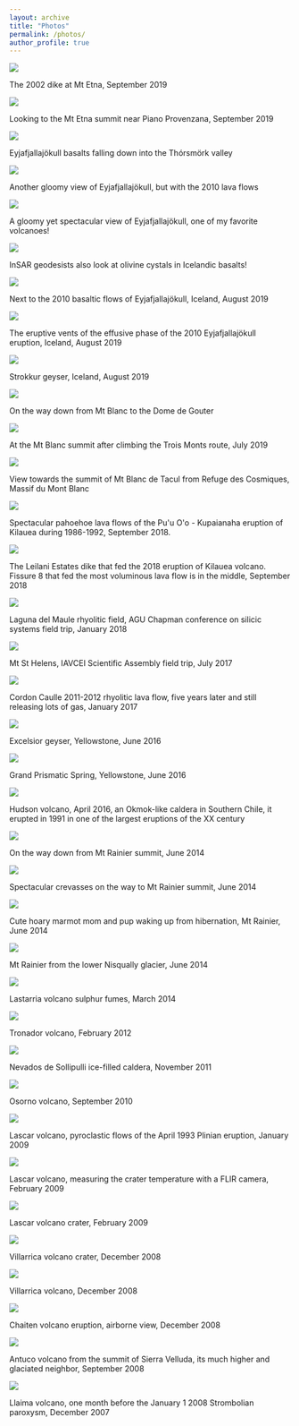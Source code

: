 ```yaml
---
layout: archive
title: "Photos"
permalink: /photos/
author_profile: true
---
```




<img style="float: center;" src="/images/etna1.jpg">

The 2002 dike at Mt Etna, September 2019



<img style="float: center;" src="/images/etna2.jpg">

Looking to the Mt Etna summit near Piano Provenzana, September 2019 



<img style="float: center;" src="/images/eyja5.jpg">

Eyjafjallajökull basalts falling down into the Thórsmörk valley



<img style="float: center;" src="/images/eyja4.jpg">

Another gloomy view of Eyjafjallajökull, but with the 2010 lava flows



<img style="float: center;" src="/images/eyja3.jpg">

A gloomy yet spectacular view of Eyjafjallajökull, one of my favorite volcanoes!



<img style="float: center;" src="/images/eyja6.jpg">

InSAR geodesists also look at olivine cystals in Icelandic basalts!



<img style="float: center;" src="/images/eyja2.jpg">

Next to the 2010 basaltic flows of Eyjafjallajökull, Iceland, August 2019



<img style="float: center;" src="/images/eyja1.jpg">

The eruptive vents of the effusive phase of the 2010 Eyjafjallajökull eruption, Iceland, August 2019


<img style="float: center;" src="/images/strokkur.jpg">

Strokkur geyser, Iceland, August 2019


<img style="float: center;" src="/images/mtblanc2.jpg">

On the way down from Mt Blanc to the Dome de Gouter

<img style="float: center;" src="/images/mtblanc3.jpg">

At the Mt Blanc summit after climbing the Trois Monts route, July 2019

<img style="float: center;" src="/images/mtblanc1.jpg">

View towards the summit of Mt Blanc de Tacul from Refuge des Cosmiques, Massif du Mont Blanc

<img style="float: center;" src="/images/hawaii2018.jpg">

Spectacular pahoehoe lava flows of the Pu'u O'o - Kupaianaha eruption of Kilauea during 1986-1992, September 2018. 

<img style="float: center;" src="/images/hawaii2018b.jpg">

The Leilani Estates dike that fed the 2018 eruption of Kilauea volcano. Fissure 8 that fed the most voluminous lava flow is in the middle, September 2018

<img style="float: center;" src="/images/ldm2018.jpg">

Laguna del Maule rhyolitic field, AGU Chapman conference on silicic systems field trip, January 2018

<img style="float: center;" src="/images/sthelens2017.jpg">

Mt St Helens, IAVCEI Scientific Assembly field trip, July 2017

<img style="float: center;" src="/images/caulle2017.jpg">

Cordon Caulle 2011-2012 rhyolitic lava flow, five years later and still releasing lots of gas, January 2017

<img style="float: center;" src="/images/yellowstone2016b.jpg">

Excelsior geyser, Yellowstone, June 2016

<img style="float: center;" src="/images/yellowstone2016.jpg">

Grand Prismatic Spring, Yellowstone, June 2016

<img style="float: center;" src="/images/hudson.jpg">

Hudson volcano, April 2016, an Okmok-like caldera in Southern Chile, it erupted in 1991 in one of the largest eruptions of the XX century

<img style="float: center;" src="/images/rainier2014c.jpg">

On the way down from Mt Rainier summit, June 2014

<img style="float: center;" src="/images/rainier2014b.jpg">

Spectacular crevasses on the way to Mt Rainier summit, June 2014

<img style="float: center;" src="/images/rainier2014marmots.jpg">

Cute hoary marmot mom and pup waking up from hibernation, Mt Rainier, June 2014

<img style="float: center;" src="/images/rainier2014.jpg">

Mt Rainier from the lower Nisqually glacier, June 2014

<img style="float: center;" src="/images/lastarria2014.jpg">

Lastarria volcano sulphur fumes, March 2014

<img style="float: center;" src="/images/tronador2012.jpg">

Tronador volcano, February 2012

<img style="float: center;" src="/images/sollipulli2012.jpg">

Nevados de Sollipulli ice-filled caldera, November 2011

<img style="float: center;" src="/images/osorno2010.jpg">

Osorno volcano, September 2010

<img style="float: center;" src="/images/lascar2009.jpg">

Lascar volcano, pyroclastic flows of the April 1993 Plinian eruption, January 2009

<img style="float: center;" src="/images/lascar2009c.jpg">

Lascar volcano, measuring the crater temperature with a FLIR camera, February 2009

<img style="float: center;" src="/images/lascar2009b.jpg">

Lascar volcano crater, February 2009

<img style="float: center;" src="/images/villarrica2008crater.jpg">

Villarrica volcano crater, December 2008

<img style="float: center;" src="/images/villarrica2008.jpg">

Villarrica volcano, December 2008

<img style="float: center;" src="/images/chaiten2008.jpg">

Chaiten volcano eruption, airborne view, December 2008

<img style="float: center;" src="/images/sierra2008.jpg">

Antuco volcano from the summit of Sierra Velluda, its much higher and glaciated neighbor, September 2008

<img style="float: center;" src="/images/llaima2007.jpg">

Llaima volcano, one month before the January 1 2008 Strombolian paroxysm, December 2007

